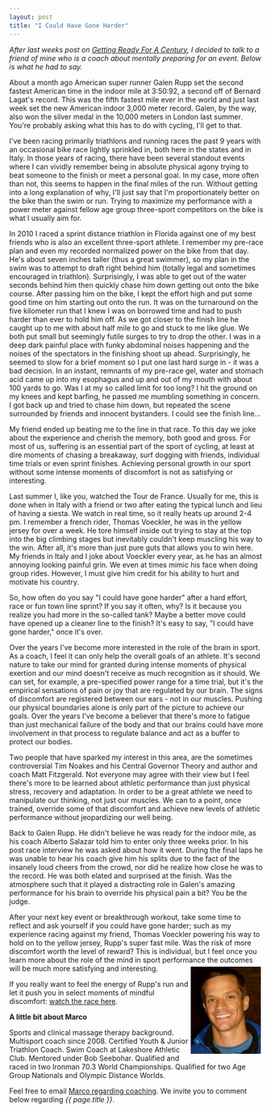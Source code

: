 ```yaml
---
layout: post
title: "I Could Have Gone Harder"
---
```

<i>After last weeks post on <a href="http://blog.ridewithgps.com/blog/2013/03/12/Getting-Ready-For-A-Century/">Getting Ready For A Century</a>, I decided to talk to a friend of mine who is a coach about mentally preparing for an event. Below is what he had to say.</i>

About a month ago American super runner Galen Rupp set the second fastest American time in the indoor mile at 3:50:92, a second off of Bernard Lagat's record. This was the fifth fastest mile ever in the world and just last week set the new American indoor 3,000 meter record. Galen, by the way, also won the silver medal in the 10,000 meters in London last summer. You're probably asking what this has to do with cycling, I'll get to that. 

I've been racing primarily triathlons and running races the past 9 years with an occasional bike race lightly sprinkled in, both here in the states and in Italy. In those years of racing, there have been several standout events where I can vividly remember being in absolute physical agony trying to beat someone to the finish or meet a personal goal. In my case, more often than not, this seems to happen in the final miles of the run. Without getting into a long explanation of why, I'll just say that I'm proportionately better on the bike than the swim or run. Trying to maximize my performance with a power meter against fellow age group three-sport competitors on the bike is what I usually aim for. 

In 2010 I raced a sprint distance triathlon in Florida against one of my best friends who is also an excellent three-sport athlete. I remember my pre-race plan and even my recorded normalized power on the bike from that day. He's about seven inches taller (thus a great swimmer), so my plan in the swim was to attempt to draft right behind him (totally legal and sometimes encouraged in triathlon). Surprisingly, I was able to get out of the water seconds behind him then quickly chase him down getting out onto the bike course. After passing him on the bike, I kept the effort high and put some good time on him starting out onto the run. It was on the turnaround on the five kilometer run that I knew I was on borrowed time and had to push harder than ever to hold him off. As we got closer to the finish line he caught up to me with about half mile to go and stuck to me like glue. We both put small but seemingly futile surges to try to drop the other. I was in a deep dark painful place with funky abdominal noises happening and the noises of the spectators in the finishing shoot up ahead. Surprisingly, he seemed to slow for a brief moment so I put one last hard surge in - it was a bad decision. In an instant, remnants of my pre-race gel, water and stomach acid came up into my esophagus and up and out of my mouth with about 100 yards to go. Was I at my so called limit for too long? I hit the ground on my knees and kept barfing, he passed me mumbling something in concern. I got back up and tried to chase him down, but repeated the scene surrounded by friends and innocent bystanders. I could see the finish line... 

My friend ended up beating me to the line in that race. To this day we joke about the experience and cherish the memory, both good and gross. For most of us, suffering is an essential part of the sport of cycling, at least at dire moments of chasing a breakaway, surf dogging with friends, individual time trials or even sprint finishes. Achieving personal growth in our sport without some intense moments of discomfort is not as satisfying or interesting. 

Last summer I, like you, watched the Tour de France. Usually for me, this is done when in Italy with a friend or two after eating the typical lunch and lieu of having a siesta. We watch in real time, so it really heats up around 2-4 pm. I remember a french rider, Thomas Voeckler, he was in the yellow jersey for over a week. He tore himself inside out trying to stay at the top into the big climbing stages but inevitably couldn't keep muscling his way to the win. After all, it's more than just pure guts that allows you to win here. My friends in Italy and I joke about Voeckler every year, as he has an almost annoying looking painful grin. We even at times mimic his face when doing group rides. However, I must give him credit for his ability to hurt and motivate his country. 

So, how often do you say "I could have gone harder" after a hard effort, race or fun town line sprint? If you say it often, why? Is it because you realize you had more in the so-called tank? Maybe a better move could have opened up a cleaner line to the finish? It's easy to say, "I could have gone harder," once it's over.

Over the years I've become more interested in the role of the brain in sport. As a coach, I feel it can only help the overall goals of an athlete. It's second nature to take our mind for granted during intense moments of physical exertion and our mind doesn't receive as much recognition as it should. We can set, for example, a pre-specified power range for a time trial, but it's the empirical sensations of pain or joy that are regulated by our brain. The signs of discomfort are registered between our ears - not in our muscles. Pushing our physical boundaries alone is only part of the picture to achieve our goals. Over the years I've become a believer that there's more to fatigue than just mechanical failure of the body and that our brains could have more involvement in that process to regulate balance and act as a buffer to protect our bodies.

Two people that have sparked my interest in this area, are the sometimes controversial Tim Noakes and his Central Governor Theory and author and coach Matt Fitzgerald. Not everyone may agree with their view but I feel there's more to be learned about athletic performance than just physical stress, recovery and adaptation. In order to be a great athlete we need to manipulate our thinking, not just our muscles. We can to a point, once trained, override some of that discomfort and achieve new levels of athletic performance without jeopardizing our well being. 

Back to Galen Rupp. He didn't believe he was ready for the indoor mile, as his coach Alberto Salazar told him to enter only three weeks prior. In his post race interview he was asked about how it went. During the final laps he was unable to hear his coach give him his splits due to the fact of the insanely loud cheers from the crowd, nor did he realize how close he was to the record. He was both elated and surprised at the finish. Was the atmosphere such that it played a distracting role in Galen's amazing performance for his brain to override his physical pain a bit? You be the judge. 

After your next key event or breakthrough workout, take some time to reflect and ask yourself if you could have gone harder; such as my experience racing against my friend, Thomas Voeckler powering his way to hold on to the yellow jersey, Rupp's super fast mile. Was the risk of more discomfort worth the level of reward? This is individual, but I feel once you learn more about the role of the mind in sport performance the outcomes will be much more satisfying and interesting.
<img style="float:right; margin:5px;" src="/images/headshots/Marco_Hintz.JPG">

If you really want to feel the energy of Rupp's run and let it push you in select moments of mindful discomfort: <a href="http://www.flotrack.org/coverage/250010-2013-BU-Terrier-Invitational/video/686072-Mile-H1-Rupp-American-Record-Attempt">watch the race here</a>.

<b>A little bit about Marco</b>

Sports and clinical massage therapy background. Multisport coach since 2008. Certified Youth & Junior Triathlon Coach. Swim Coach at Lakeshore Athletic Club. Mentored under Bob Seebohar. Qualified and raced in two Ironman 70.3 World Championships. Qualified for two Age Group Nationals and Olympic Distance Worlds.

Feel free to email <a href="mailto:Oc4ram@gmail.com?subject=Ride With GPS Article">Marco regarding coaching</a>. We invite you to comment below regarding *{{ page.title }}*.

